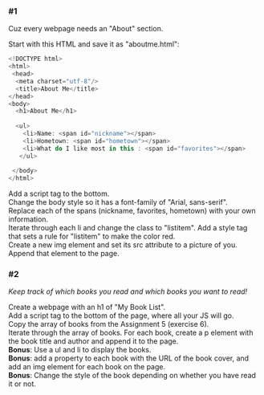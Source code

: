 ### #1

Cuz every webpage needs an "About" section.

Start with this HTML and save it as "aboutme.html":

```javascript
<!DOCTYPE html>
<html>
 <head>
  <meta charset="utf-8"/>
  <title>About Me</title>
</head>
<body>
  <h1>About Me</h1>
  
  <ul>
    <li>Name: <span id="nickname"></span>
    <li>Hometown: <span id="hometown"></span>	
    <li>What do I like most in this : <span id="favorites"></span>
   </ul>
  
 </body>
</html>
```
  
Add a script tag to the bottom.  
Change the body style so it has a font-family of "Arial, sans-serif".  
Replace each of the spans (nickname, favorites, hometown) with your own information.  
Iterate through each li and change the class to "listitem". Add a style tag that sets a rule for "listitem" to make the color red.  
Create a new img element and set its src attribute to a picture of you. Append that element to the page.  


### #2

*Keep track of which books you read and which books you want to read!*  

Create a webpage with an h1 of "My Book List".  
Add a script tag to the bottom of the page, where all your JS will go.  
Copy the array of books from the Assignment 5 (exercise 6).  
Iterate through the array of books. For each book, create a p element with the book title and author and append it to the page.  
__Bonus__: Use a ul and li to display the books.  
__Bonus__: add a property to each book with the URL of the book cover, and add an img element for each book on the page.  
__Bonus__: Change the style of the book depending on whether you have read it or not.
